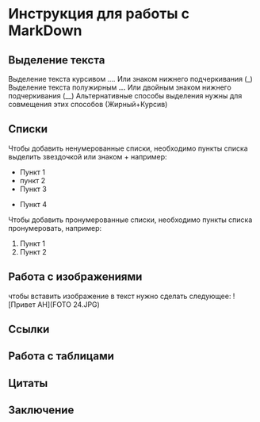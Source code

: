 # Инструкция для работы с MarkDown

## Выделение текста

Выделение текста курсивом *....* Или знаком нижнего подчеркивания (_)
Выделение текста полужирным **...** Или двойным знаком нижнего подчеркивания (__)
Альтернативные способы выделения нужны для совмещения этих способов (Жирный+Курсив)

## Списки

Чтобы добавить ненумерованные списки, необходимо пункты списка выделить звездочкой или знаком + например:
* Пункт 1
* пункт 2
* Пункт 3
+ Пункт 4

Чтобы добавить пронумерованные списки, необходимо пункты списка пронумеровать, например:
1. Пункт 1
2. Пункт 2

## Работа с изображениями

чтобы вставить изображение в текст нужно сделать следующее:  ![Привет АН](FOTO 24.JPG)

## Ссылки

## Работа с таблицами

## Цитаты

## Заключение

